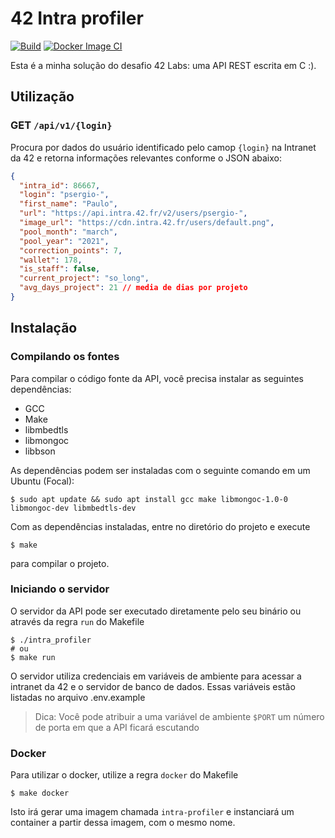 # 42 Intra profiler

[![Build](https://github.com/42sp/42labs-selection-process-paulo-santana/actions/workflows/build.yml/badge.svg)](https://github.com/42sp/42labs-selection-process-paulo-santana/actions/workflows/build.yml)
[![Docker Image CI](https://github.com/42sp/42labs-selection-process-paulo-santana/actions/workflows/docker-image.yml/badge.svg)](https://github.com/42sp/42labs-selection-process-paulo-santana/actions/workflows/docker-image.yml)

Esta é a minha solução do desafio 42 Labs: uma API REST escrita em C :).

## Utilização

### GET `/api/v1/{login}`

Procura por dados do usuário identificado pelo camop `{login}` na Intranet
da 42 e retorna informações relevantes conforme o JSON abaixo:

```json
{
  "intra_id": 86667,
  "login": "psergio-",
  "first_name": "Paulo",
  "url": "https://api.intra.42.fr/v2/users/psergio-",
  "image_url": "https://cdn.intra.42.fr/users/default.png",
  "pool_month": "march",
  "pool_year": "2021",
  "correction_points": 7,
  "wallet": 178,
  "is_staff": false,
  "current_project": "so_long",
  "avg_days_project": 21 // media de dias por projeto
}
```

## Instalação

### Compilando os fontes

Para compilar o código fonte da API, você precisa instalar as seguintes
dependências:

- GCC
- Make
- libmbedtls
- libmongoc
- libbson

As dependências podem ser instaladas com o seguinte comando em um Ubuntu (Focal):
```shell
$ sudo apt update && sudo apt install gcc make libmongoc-1.0-0 libmongoc-dev libmbedtls-dev
```

Com as dependências instaladas, entre no diretório do projeto e execute
```shell
$ make
```
para compilar o projeto.

### Iniciando o servidor

O servidor da API pode ser executado diretamente pelo seu binário ou através da
regra `run` do Makefile

```shell
$ ./intra_profiler
# ou
$ make run
```

O servidor utiliza credenciais em variáveis de ambiente para acessar a intranet
da 42 e o servidor de banco de dados. Essas variáveis estão listadas no arquivo
.env.example

> Dica: Você pode atribuir a uma variável de ambiente `$PORT` um número de
porta em que a API ficará escutando

### Docker

Para utilizar o docker, utilize a regra `docker` do Makefile

```shell
$ make docker
```

Isto irá gerar uma imagem chamada `intra-profiler` e instanciará um container
a partir dessa imagem, com o mesmo nome.
